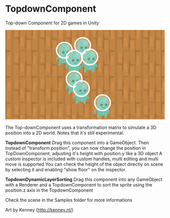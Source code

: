 # TopdownComponent
Top-down Component for 2D games in Unity

![alt tag](images/github_tdcomponent01.gif?raw=true "Title")

The Top-downComponent uses a transformation matrix to simulate a 3D position into a 2D world. Notes that it's still experimental.

**TopdownComponent**
Drag  this component into a GameObject.
Then instead of "transform.position", you can now change the position in TopDownComponent, adjusting it's height with position.y like a 3D object
A custom inspector is included with custom handles, multi editing and multi move is supported
You can check the height of the object directly on scene by selecting it and enabling "show floor" on the inspector.

**TopdownDynamicLayerSorting**
Drag this component into any GameObject with a Renderer and a TopdownComponent to sort the sprite using the position.z axis in the TopdownComponent

Check the scene in the Samples folder for more informations

Art by Kenney (http://kenney.nl/)

